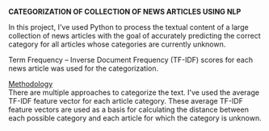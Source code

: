 
<b>CATEGORIZATION OF COLLECTION OF NEWS ARTICLES USING NLP</b>

In this project, I've used Python to process the textual content of a large collection of news articles with the goal of accurately predicting the correct category for all articles whose categories are currently unknown.

Term Frequency – Inverse Document Frequency (TF-IDF) scores for each news article was used for the categorization.

<u>Methodology</u><br>
There are multiple approaches to categorize the text. I've used the average TF-IDF feature vector for each article category. These average TF-IDF feature vectors are used as a basis for calculating the distance between each possible category and each article for which the category is unknown.
